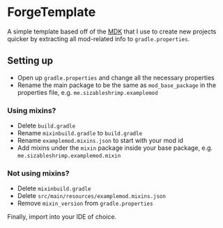 # ForgeTemplate

A simple template based off of the [MDK](https://github.com/MinecraftForge/MinecraftForge/tree/1.16.x/mdk) that I use to create new projects quicker by extracting all mod-related info to `gradle.properties`.

## Setting up
* Open up `gradle.properties` and change all the necessary properties
* Rename the main package to be the same as `mod_base_package` in the properties file, e.g. `me.sizableshrimp.examplemod`

### Using mixins?
* Delete `build.gradle`
* Rename `mixinbuild.gradle` to `build.gradle`
* Rename `examplemod.mixins.json` to start with your mod id
* Add mixins under the `mixin` package inside your base package, e.g. `me.sizableshrimp.examplemod.mixin`

### Not using mixins?
* Delete `mixinbuild.gradle`
* Delete `src/main/resources/examplemod.mixins.json`
* Remove `mixin_version` from `gradle.properties`

Finally, import into your IDE of choice.